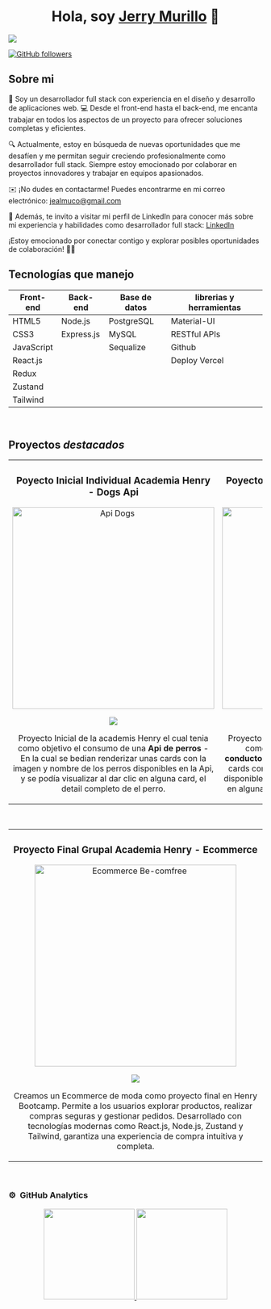 <div align="center">
<h1 align="center">Hola, soy <a href="https://www.linkedin.com/in/jerry-murillo/">Jerry Murillo</a> 👋</h1>
</div>
<img src="https://res.cloudinary.com/dtarklm7p/image/upload/v1713730909/psovbbonovsjcvugqgms.png">

[![GitHub followers](https://img.shields.io/github/followers/JMurilloCortes?style=social)](https://github.com/JMurilloCortes)

## Sobre mi

👋 Soy un desarrollador full stack con experiencia en el diseño y desarrollo de aplicaciones web. 💻 Desde el front-end hasta el back-end, me encanta trabajar en todos los aspectos de un proyecto para ofrecer soluciones completas y eficientes.

🔍 Actualmente, estoy en búsqueda de nuevas oportunidades que me desafíen y me permitan seguir creciendo profesionalmente como desarrollador full stack. Siempre estoy emocionado por colaborar en proyectos innovadores y trabajar en equipos apasionados.

✉️ ¡No dudes en contactarme! Puedes encontrarme en mi correo electrónico: jealmuco@gmail.com

🔗 Además, te invito a visitar mi perfil de LinkedIn para conocer más sobre mi experiencia y habilidades como desarrollador full stack: <a href="https://www.linkedin.com/in/jerry-murillo/" target="_blank">LinkedIn</a>

¡Estoy emocionado por conectar contigo y explorar posibles oportunidades de colaboración! 💼🚀






## Tecnologías que manejo

| Front-end       | Back-end       | Base de datos  | librerias y herramientas |
|-----------------|----------------|----------------|--------------------------|
| HTML5           | Node.js        | PostgreSQL     | Material-UI              |
| CSS3            | Express.js     | MySQL          | RESTful APIs             |
| JavaScript      |                | Sequalize      | Github                   |
| React.js        |                |                | Deploy Vercel            |
| Redux           |                |                |                          |
| Zustand         |                |                |                          |
| Tailwind        |                |                |                          |




<br>

## Proyectos *destacados*
<table>
<tr>
<td width="50%">
<h3 align="center">Poyecto Inicial Individual Academia Henry - Dogs Api</h3>
<div align="center">
<a href="https://github.com/JMurilloCortes/pi_dogs_ft45a" target="_blank"><img src="https://res.cloudinary.com/dtarklm7p/image/upload/v1713709391/ndnxb4tevqiekjplkei2.png" width="400" alt="Api Dogs"></a>
<p>
<a href="https://github.com/JMurilloCortes/pi_dogs_ft45a" target="_blank">
<img src="https://img.shields.io/badge/C%C3%93DIGO-80ffaa?style=for-the-badge&logo=github&logoColor=black">
</a>
</p>
<p>Proyecto Inicial de la academis Henry el cual tenia como objetivo el consumo de una <strong>Api de perros</strong> - En la cual se bedian renderizar unas cards con la imagen y nombre de los perros disponibles en la Api, y se podía visualizar al dar clic en alguna card, el detail completo de el perro.</p>
</div>
                                                                                      
</td>

<td width="50%">

<h3 align="center">Poyecto Inicial Individual Academia Henry - Drivers Api</h3>
<div align="center">                                       
<a href="https://github.com/JMurilloCortes/pi_drivers_ft46b" target="_blank"><img src="https://res.cloudinary.com/dtarklm7p/image/upload/v1713709391/helavjhxvdhcfr5u4t2h.png" width="400" alt="Api Drivers"></a>
<br>
<p>
<a href="https://github.com/JMurilloCortes/pi_drivers_ft46b" target="_blank">
<img src="https://img.shields.io/badge/CÓDIGO-ff9?style=for-the-badge&logo=github&logoColor=black">
</a>
</p>
<p>Proyecto Inicial de la academis Henry el cual tenia como objetivo el consumo de una <strong>Api de conductores</strong> - En la cual se bedian renderizar unas cards con la imagen y nombre de los conductores disponibles en la Api, y se podía visualizar al dar clic en alguna card, el detail completo de el conductor.</p>
</div>                                                             
</table>                                                                                 
</div>
<br>

<table>
<tr>
<td width="50%">
<h3 align="center">Proyecto Final Grupal Academia Henry - Ecommerce</h3>
<div align="center">
<a href="https://github.com/ArisGuimera/Android-Expert-Intermedio" target="_blank"><img src="https://res.cloudinary.com/dtarklm7p/image/upload/v1713709746/idgbv2j3zhjneap4lsyj.png" width="400" alt="Ecommerce Be-comfree"></a>
<p>
<a href="#" target="_blank">
<img src="https://img.shields.io/badge/CÓDIGO-ff9?style=for-the-badge&logo=github&logoColor=black">
</a>
</p>
<p>Creamos un Ecommerce de moda como proyecto final en Henry Bootcamp. Permite a los usuarios explorar productos, realizar compras seguras y gestionar pedidos. Desarrollado con tecnologías modernas como React.js, Node.js, Zustand y Tailwind, garantiza una experiencia de compra intuitiva y completa.</p>
</div>
                                                                                      
                                                                                      
</td>  
</table>                                                                                 
</div>
<br>

### ⚙️ &nbsp;GitHub Analytics

<p align="center">
<a href="https://github.com/JMurilloCortes">
  <img height="180em" src="https://github-readme-stats-eight-theta.vercel.app/api?username=JMurilloCortes&show_icons=true&theme=algolia&include_all_commits=true&count_private=true"/>
  <img height="180em" src="https://github-readme-stats-eight-theta.vercel.app/api/top-langs/?username=JMurilloCortes&layout=compact&langs_count=8&theme=algolia"/>
</a>
</p>
